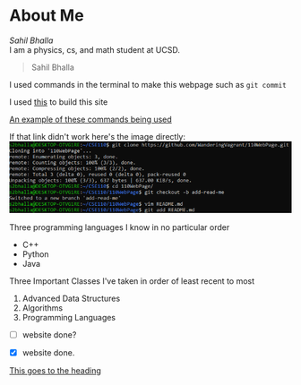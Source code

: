 # About Me  
*Sahil Bhalla*  
I am a physics, cs, and math student at UCSD.

>Sahil Bhalla  

I used commands in the terminal to make this webpage such as
`git commit` 

I used [this](https://docs.github.com/en/github/writing-on-github/basic-writing-and-formatting-syntax#headings) to build this site


[An example of these commands being used](screenshots/1.1.png)  

If that link didn't work here's the image directly:  
![image](screenshots/1.1.png)  

Three programming languages I know in no particular order
- C++
- Python
- Java

Three Important Classes I've taken in order of least recent to most
1. Advanced Data Structures
2. Algorithms
3. Programming Languages
 
- [ ] website done?
- [x] website done.  
  
    
      
        
          
           

            

             
             
[This goes to the heading](#about-me)  
